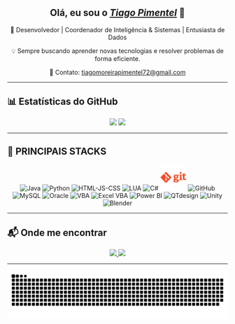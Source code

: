 <div align="center">

  <h2>Olá, eu sou o <a href="https://www.linkedin.com/in/tiago-moreira-pimentel-aa3679172"><i>Tiago Pimentel</i></a> 👋</h2>
  <p>🚀 Desenvolvedor | Coordenador de Inteligência & Sistemas | Entusiasta de Dados</p>
  <p>💡 Sempre buscando aprender novas tecnologias e resolver problemas de forma eficiente.</p>
  <p>📧 Contato: <a href="mailto:tiagomoreirapimentel72@gmail.com">tiagomoreirapimentel72@gmail.com</a></p>

</div>

---

## 📊 Estatísticas do GitHub
<div align="center">
  <img height="180em" src="https://github-readme-stats.vercel.app/api?username=TiagoMoreiraPimentel&show_icons=true&theme=dark&count_private=true"/>
  <img height="180em" src="https://github-readme-stats.vercel.app/api/top-langs/?username=TiagoMoreiraPimentel&layout=compact&theme=dark"/>
</div>

---

## 🚀 PRINCIPAIS STACKS
<div align="center">
  <img src="https://logospng.org/download/java/logo-java-512.png" alt="Java" height="70">
  <img src="https://logodownload.org/wp-content/uploads/2019/10/python-logo-2.png" alt="Python" height="60">
  <img src="https://tse3.mm.bing.net/th?id=OIP.QjuXtByLQg0o6E-bB6Uw7AHaEV&pid=Api" alt="HTML-JS-CSS" height="60">
  <img src="https://tse4.mm.bing.net/th?id=OIP.gwALbmBqJW7cFO25fAlTSQHaHa&pid=Api" alt="LUA" height="60">
  <img src="https://tse1.mm.bing.net/th?id=OIP.zirjCzJZe_hmpyvJTvFW1wHaIQ&pid=Api" alt="C#" height="60">
  <img src="https://github.com/devicons/devicon/blob/master/icons/git/git-plain-wordmark.svg" alt="Git" height="60">
  <img src="https://cdn-icons-png.flaticon.com/512/25/25231.png" alt="GitHub" height="40">
  <img src="https://www.elearningworld.org/wp-content/uploads/2019/04/MySQL.svg.png" alt="MySQL" height="40">
  <img src="https://logos-world.net/wp-content/uploads/2020/09/Oracle-Symbol.png" alt="Oracle" height="40">
  <img src="https://static-00.iconduck.com/assets.00/file-type-vba-icon-512x286-atniaiws.png" alt="VBA" height="60">
  <img src="https://tse4.mm.bing.net/th?id=OIP.ZxC9BPAgPTgnKYQsIvcVKQHaHa&pid=Api" alt="Excel VBA" height="50">
  <img src="https://tse4.mm.bing.net/th?id=OIP.-jubPhgs-9HmuGP8SaJGzwHaHS&pid=Api" alt="Power BI" height="60">
  <img src="https://tse1.mm.bing.net/th?id=OIP.Qc-NqOUEzGK1CajByISJLwAAAA&pid=Api" alt="QTdesign" height="60">
  <img src="https://tse3.mm.bing.net/th?id=OIP.MEy1beiPO_V_jXFmmWzUdwAAAA&pid=Api" alt="Unity" height="60">
  <img src="https://tse1.mm.bing.net/th?id=OIP.8mcnn1rPoOlJbKCv5bcDhQHaHa&pid=Api" alt="Blender" height="60">
</div>

---

## 📬 Onde me encontrar
<div align="center">
  <a href="mailto:tiagomoreirapimentel72@gmail.com">
    <img src="https://img.shields.io/badge/-Gmail-D14836?style=for-the-badge&logo=gmail&logoColor=white">
  </a>
  <a href="https://www.linkedin.com/in/tiago-moreira-pimentel-aa3679172/" target="_blank">
    <img src="https://img.shields.io/badge/-LinkedIn-%230077B5?style=for-the-badge&logo=linkedin&logoColor=white">
  </a>
</div>

---

<div align="center">

  ![Snake animation](https://github.com/Platane/snk/raw/output/github-contribution-grid-snake.svg)

</div>
